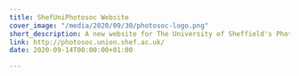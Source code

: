 ```yaml
---
title: ShefUniPhotosoc Website
cover_image: "/media/2020/09/30/photosoc-logo.png"
short_description: A new website for The University of Sheffield's Photographic Society
link: http://photosoc.union.shef.ac.uk/
date: 2020-09-14T00:00:00+01:00

---
```


